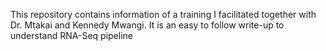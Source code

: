This repository contains information of a training I facilitated together with Dr. Mtakai and Kennedy Mwangi. It is an easy to
follow write-up to understand RNA-Seq pipeline
